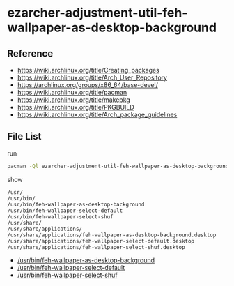 
# ezarcher-adjustment-util-feh-wallpaper-as-desktop-background


## Reference

* https://wiki.archlinux.org/title/Creating_packages
* https://wiki.archlinux.org/title/Arch_User_Repository
* https://archlinux.org/groups/x86_64/base-devel/
* https://wiki.archlinux.org/title/pacman
* https://wiki.archlinux.org/title/makepkg
* https://wiki.archlinux.org/title/PKGBUILD
* https://wiki.archlinux.org/title/Arch_package_guidelines


## File List

run

``` sh
pacman -Ql ezarcher-adjustment-util-feh-wallpaper-as-desktop-background -q
```

show

```
/usr/
/usr/bin/
/usr/bin/feh-wallpaper-as-desktop-background
/usr/bin/feh-wallpaper-select-default
/usr/bin/feh-wallpaper-select-shuf
/usr/share/
/usr/share/applications/
/usr/share/applications/feh-wallpaper-as-desktop-background.desktop
/usr/share/applications/feh-wallpaper-select-default.desktop
/usr/share/applications/feh-wallpaper-select-shuf.desktop
```


* [/usr/bin/feh-wallpaper-as-desktop-background](asset/overlay/usr/bin/feh-wallpaper-as-desktop-background)
* [/usr/bin/feh-wallpaper-select-default](asset/overlay/usr/bin/feh-wallpaper-select-default)
* [/usr/bin/feh-wallpaper-select-shuf](asset/overlay/usr/bin/feh-wallpaper-select-shuf)

